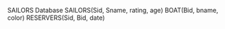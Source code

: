 SAILORS Database
   SAILORS(Sid, Sname, rating, age)
   BOAT(Bid, bname, color)
   RESERVERS(Sid, Bid, date)
